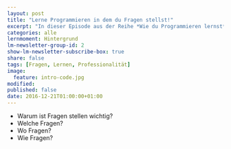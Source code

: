 ```yaml
---
layout: post
title: "Lerne Programmieren in dem du Fragen stellst!"
excerpt: "In dieser Episode aus der Reihe *Wie du Programmieren lernst* erkläre ich dir, warum Fragen stellen wichtig ist und was du beachten solltest."
categories: alle
lernmoment: Hintergrund
lm-newsletter-group-id: 2
show-lm-newsletter-subscribe-box: true
share: false
tags: [Fragen, Lernen, Professionalität]
image:
  feature: intro-code.jpg
modified:
published: false
date: 2016-12-21T01:00:00+01:00
---
```


 - Warum ist Fragen stellen wichtig?
 - Welche Fragen?
 - Wo Fragen?
 - Wie Fragen?
